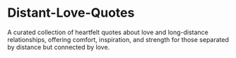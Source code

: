 # Distant-Love-Quotes
A curated collection of heartfelt quotes about love and long-distance relationships, offering comfort, inspiration, and strength for those separated by distance but connected by love.
